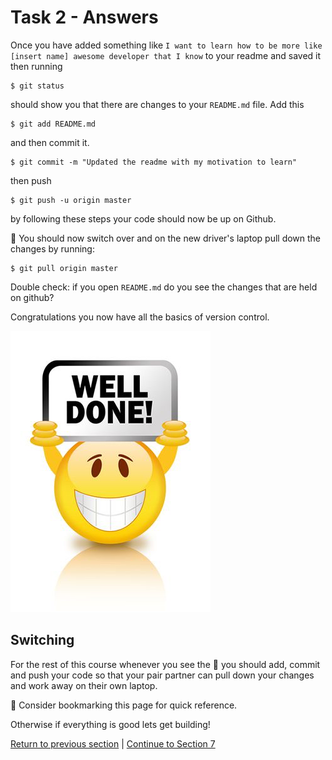 Task 2 - Answers
===============

Once you have added something like `I want to learn how to be more like [insert name] awesome developer that I know` to your readme and saved it then running 

``` 
$ git status
```

should show you that there are changes to your `README.md` file. Add this

```
$ git add README.md
```

and then commit it.

```
$ git commit -m "Updated the readme with my motivation to learn"
```

then push

```
$ git push -u origin master
```

by following these steps your code should now be up on Github.

:twisted_rightwards_arrows: You should now switch over and on the new driver's laptop pull down the changes by running:

```
$ git pull origin master
``` 

Double check: if you open `README.md` do you see the changes that are held on github? 

Congratulations you now have all the basics of version control.

![Good job](../images/goodJob.png)

Switching
---------

For the rest of this course whenever you see the :twisted_rightwards_arrows: you should add, commit and push your code so that your pair partner can pull down your changes and work away on their own laptop. 

:blue_book: Consider bookmarking this page for quick reference.

Otherwise if everything is good lets get building!

[Return to previous section](../courseSections/section6.md) | [Continue to Section 7](../courseSections/section7.md)
